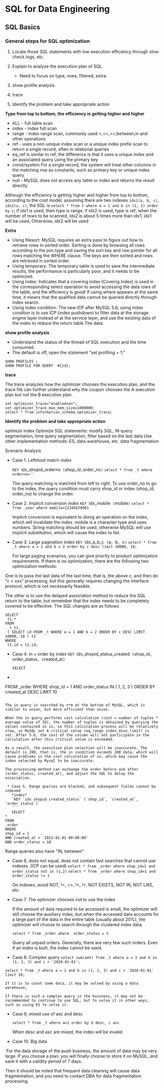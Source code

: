 # SQL for Data Engineering

## SQL Basics

### General steps for SQL optimization

1. Locate those SQL statements with low execution efficiency through slow check logs, etc.
2. Explain to analyze the execution plan of SQL

   * Need to focus on type, rows, filtered, extra.
   
4. show profile analysis
5. trace
6. Identify the problem and take appropriate action

**Type from top to bottom, the efficiency is getting higher and higher**

  * ALL - full table scan
  * index - index full scan
  * range - index range scan, commonly used <,<=,>=,between,in and other operations
  * ref - uses a non-unique index scan or a unique index prefix scan to return a single record, often in relational queries
  * eq_ref is similar to ref, the difference is that it uses a unique index and an associated query using the primary key
  * const/system For a single record, the system will treat other columns in the matching row as constants, such as primary key or unique index query
  * null - MySQL does not access any table or index and returns the result directly

Although the efficiency is getting higher and higher from top to bottom, according to the cost model, assuming there are two indexes `idx1(a, b, c)`, `idx2(a, c)`, the SQL is `select * from t where a = 1 and b in (1, 2) order by c`; if idx1 is used, then type is range, if idx2 is used, type is ref; when the number of rows to be scanned, idx2 is about 5 times more than idx1, idx1 will be used, Otherwise, idx2 will be used

**Extra**

  * Using filesort: MySQL requires an extra pass to figure out how to retrieve rows in sorted order. Sorting is done by browsing all rows according to the join type and saving the sort key and row pointer for all rows matching the WHERE clause. The keys are then sorted and rows are retrieved in sorted order.
  * Using temporary: The temporary table is used to save the intermediate results, the performance is particularly poor, and it needs to be optimized.
  * Using index: Indicates that a covering index (Coveing Index) is used in the corresponding select operation to avoid accessing the data rows of the table, and the efficiency is good! If using where appears at the same time, it means that the qualified data cannot be queried directly through index search.
  * Using index condition: The new ICP after MySQL 5.6, using index condtion is to use ICP (index pushdown) to filter data at the storage engine layer instead of at the service layer, and use the existing data of the index to reduce the return table The data.

**show profile analysis**

  * Understand the status of the thread of SQL execution and the time consumed.
  * The default is off, open the statement "set profiling = 1;"
  ```
  SHOW PROFILES ;
  SHOW PROFILE FOR QUERY  #{id};
  ```
  
**trace**

The trace analyzes how the optimizer chooses the execution plan, and the trace file can further understand why the coupon chooses the A execution plan but not the B execution plan.  

```
set optimizer_trace="enabled=on";
set optimizer_trace_max_mem_size=1000000;
select * from information_schema.optimizer_trace;
```

**Identify the problem and take appropriate action**

optimize index
Optimize SQL statements: modify SQL, IN query segmentation, time query segmentation, filter based on the last data
Use other implementation methods: ES, data warehouse, etc.
data fragmentation

Scenario Analysis

  * Case 1. Leftmost match
    *index*

    `KEY `idx_shopid_orderno` (`shop_id`,`order_no`)`
    `select * from _t where orderno='' `
    
    The query matching is matched from left to right. To use order_no to go to the index, the query condition must carry shop_id or index (shop_id, order_no) to change the order.
    
  * Case 2. Implicit conversion
    *index*
    `KEY `idx_mobile` (`mobile`)`
    `select * from _user where mobile=12345678901`
    
    Implicit conversion is equivalent to doing an operation on the index, which will invalidate the index. mobile is a character type and uses numbers. String matching should be used, otherwise MySQL will use implicit substitution, which will cause the index to fail.
    
  * Case 3. Large pagination
    *index*
    `KEY `idx_a_b_c` (`a`, `b`, `c`)`
    `select * from _t where a = 1 and b = 2 order by c desc limit 10000, 10;`
    
    For large paging scenarios, you can give priority to product optimization requirements. If there is no optimization, there are the following two optimization methods:

One is to pass the last data of the last time, that is, the above c, and then do "c < xxx" processing, but this generally requires changing the interface protocol, which is not necessarily feasible.

The other is to use the delayed association method to reduce the SQL return to the table, but remember that the index needs to be completely covered to be effective. The SQL changes are as follows

```
SELECT
 t1.*
FROM
 _t t1,
 ( SELECT id FROM _t WHERE a = 1 AND b = 2 ORDER BY c DESC LIMIT 10000, 10 ) t2
WHERE
 t1.id = t2.id;
 ```
 
 *  Case 4. in + order by
    *index*
    `KEY `idx_shopid_status_created` (`shop_id`, `order_status`, `created_at`)`
    ```
    SELECT
 *
FROM
 _order
WHERE
 shop_id = 1
 AND order_status IN ( 1, 2, 3 )
ORDER BY
 created_at DESC
 LIMIT 10
 ```
 
 The in query is searched by n*m at the bottom of MySQL, which is similar to union, but more efficient than union.

When the in query performs cost calculation (cost = number of tuples * average value of IO), the number of tuples is obtained by querying the values contained in in, so this calculation process will be relatively slow, so MySQL set A critical value (eq_range_index_dive_limit) is set. After 5.6, the cost of the column will not participate in the calculation after this critical value is exceeded.

As a result, the execution plan selection will be inaccurate. The default is 200, that is, the in condition exceeds 200 data, which will cause problems in the cost calculation of in, which may cause the index selected by Mysql to be inaccurate.

The processing method can exchange the order before and after (order_status, created_at), and adjust the SQL to delay the association.

  * Case 5. Range queries are blocked, and subsequent fields cannot be indexed
    *index*
    `KEY `idx_shopid_created_status` (`shop_id`, `created_at`, `order_status`)`
    ```
    SELECT
 *
FROM
 _order
WHERE
 shop_id = 1
 AND created_at > '2021-01-01 00:00:00'
 AND order_status = 10
 ```
 
 Range queries also have "IN, between"
 
 *  Case 6, does not equal, does not contain fast searches that cannot use indexes. (ICP can be used)
    `select * from _order where shop_id=1 and order_status not in (1,2)`
    `select * from _order where shop_id=1 and order_status != 1`
    
    On indexes, avoid NOT, !=, <>, !<, !>, NOT EXISTS, NOT IN, NOT LIKE, etc.

 *  Case 7. The optimizer chooses not to use the index
    
    If the amount of data required to be accessed is small, the optimizer will still choose the auxiliary index, but when the accessed data accounts for a large part of the data in the entire table (usually about 20%), the optimizer will choose to search through the clustered index data.

    `select * from _order where  order_status = 1`
    
    Query all unpaid orders. Generally, there are very few such orders. Even if an index is built, the index cannot be used.
    
 * Case 8. Complex query
  `select sum(amt) from _t where a = 1 and b in (1, 2, 3) and c > '2020-01-01';`

  `select * from _t where a = 1 and b in (1, 2, 3) and c > '2020-01-01' limit 10;`
  
    If it is to count some data, it may be solved by using a data warehouse;

    If there is such a complex query in the business, it may not be recommended to continue to use SQL, but to solve it in other ways, such as using ES to solve it.

 *  Case 9, mixed use of asc and desc

    `select * from _t where a=1 order by b desc, c asc`
    
    When desc and asc are mixed, the index will be invalid

* Case 10. Big data

`For the data storage of the push business, the amount of data may be very large. If you choose a plan, you will finally choose to store it on MySQL, and save it with a validity period of 7 days.

Then it should be noted that frequent data cleaning will cause data fragmentation, and you need to contact DBA for data fragmentation processing.
